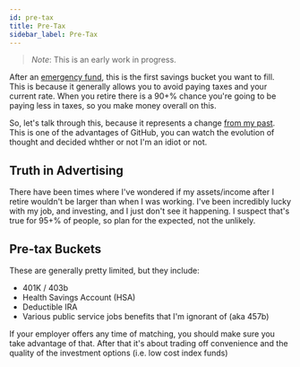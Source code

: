 ```yaml
---
id: pre-tax 
title: Pre-Tax
sidebar_label: Pre-Tax
---
```


> *Note*:  This is an early work in progress.

After an [emergency fund](emergency.md), this is the first savings bucket you want to fill.  This is because it generally allows you to avoid paying taxes and your current rate.  When you retire there is a 90+% chance you're going to be paying less in taxes, so you make money overall on this.

So, let's talk through this, because it represents a change [from my past](https://github.com/jotpowers/College-Grads/commit/d8f27a856f201d6dcdc6b5c28e34de5662650cf7#diff-a50bcc4820918ed9d6d0daa6fe8c473e8bbd7b8435c9bc066864885bebcd7d09). This is one of the advantages of GitHub, you can watch the evolution of thought and decided whther or not I'm an idiot or not.

## Truth in Advertising

There have been times where I've wondered if my assets/income after I retire wouldn't be larger than when I was working.  I've been incredibly lucky with my job, and investing, and I just don't see it happening.  I suspect that's true for 95+% of people, so plan for the expected, not the unlikely.

## Pre-tax Buckets

These are generally pretty limited, but they include:

* 401K / 403b
* Health Savings Account (HSA)
* Deductible IRA
* Various public service jobs benefits that I'm ignorant of (aka 457b)

If your employer offers any time of matching, you should make sure you take advantage of that.  After that it's about trading off convenience and the quality of the investment options (i.e. low cost index funds)
